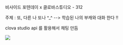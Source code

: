 비사이드 포텐데이 x 클로바스튜디오 - 312 

주제 : 또, 다른 나 또나 ^_^
--> 학습된 나의 부캐와 대화 한다 !!

clova studio api 를 활용해서 채팅 만듬

<img src= “https://github.com/eunjee001/DDONA/assets/57342856/b9350af6-3541-4c96-8186-276eaa29b532”>

